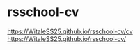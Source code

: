 # rsschool-cv
https://WitaleSS25.github.io/rsschool-cv/cv
https://WitaleSS25.github.io/rsschool-cv/
